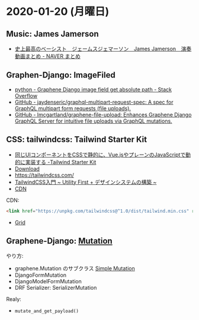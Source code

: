 # 2020-01-20 (月曜日)

## Music: James Jamerson

- [史上最高のベーシスト　ジェームスジェマーソン　James Jamerson　演奏動画まとめ - NAVER まとめ](https://matome.naver.jp/odai/2135967348571340601)

## Graphen-Django: ImageFiled

- [python - Graphene Django image field get absolute path - Stack Overflow](https://stackoverflow.com/questions/55404699/graphene-django-image-field-get-absolute-path)
- [GitHub - jaydenseric/graphql-multipart-request-spec: A spec for GraphQL multipart form requests (file uploads).](https://github.com/jaydenseric/graphql-multipart-request-spec)
- [GitHub - lmcgartland/graphene-file-upload: Enhances Graphene Django GraphQL Server for intuitive file uploads via GraphQL mutations.](https://github.com/lmcgartland/graphene-file-upload)

## CSS: tailwindcss: Tailwind Starter Kit

- [同じUIコンポーネントをCSSで静的に、Vue.jsやプレーンのJavaScriptで動的に実装する -Tailwind Starter Kit](https://coliss.com/articles/build-websites/operation/work/tailwind-starter-kit-for-tailwindcss.html)
- [Download](https://www.creative-tim.com/learning-lab/tailwind-starter-kit#/documentation/download)
- https://tailwindcss.com/
- [TailwindCSS入門 ~ Utility First + デザインシステムの構築 ~](https://qiita.com/oedkty/items/68461080515ec1012980)
- [CDN](https://www.creative-tim.com/learning-lab/tailwind-starter-kit#/documentation/quick-start)

CDN:

~~~html
<link href="https://unpkg.com/tailwindcss@^1.0/dist/tailwind.min.css" rel="stylesheet">
~~~

- [Grid](https://tailwindcss.com/components/grids/)


## Graphene-Django: [Mutation](http://docs.graphene-python.org/projects/django/en/latest/mutations/)

やり方:

- graphene.Mutation のサブクラス [Simple Mutation](https://docs.graphene-python.org/en/latest/types/mutations/)
- DjangoFormMutation
- DjangoModelFormMutation
- DRF Serializer: SerializerMutation

Realy:

- `mutate_and_get_payload()`
